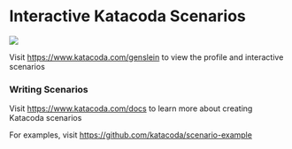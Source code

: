 # Interactive Katacoda Scenarios

[![](http://shields.katacoda.com/katacoda/genslein/count.svg)](https://www.katacoda.com/genslein "Get your profile on Katacoda.com")

Visit https://www.katacoda.com/genslein to view the profile and interactive scenarios

### Writing Scenarios
Visit https://www.katacoda.com/docs to learn more about creating Katacoda scenarios

For examples, visit https://github.com/katacoda/scenario-example
